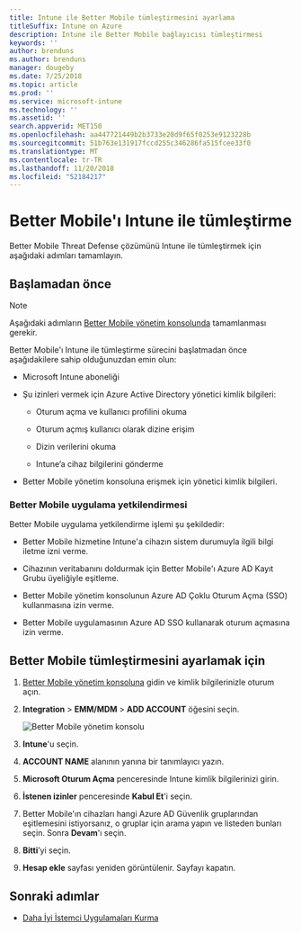 ```yaml
---
title: Intune ile Better Mobile tümleştirmesini ayarlama
titleSuffix: Intune on Azure
description: Intune ile Better Mobile bağlayıcısı tümleştirmesi
keywords: ''
author: brenduns
ms.author: brenduns
manager: dougeby
ms.date: 7/25/2018
ms.topic: article
ms.prod: ''
ms.service: microsoft-intune
ms.technology: ''
ms.assetid: ''
search.appverid: MET150
ms.openlocfilehash: aa447721449b2b3733e20d9f65f0253e9123228b
ms.sourcegitcommit: 51b763e131917fccd255c346286fa515fcee33f0
ms.translationtype: MT
ms.contentlocale: tr-TR
ms.lasthandoff: 11/20/2018
ms.locfileid: "52184217"
---
```

# <a name="integrate-better-mobile-with-intune"></a>Better Mobile'ı Intune ile tümleştirme

Better Mobile Threat Defense çözümünü Intune ile tümleştirmek için aşağıdaki adımları tamamlayın.

## <a name="before-you-begin"></a>Başlamadan önce

> [!NOTE]
> Aşağıdaki adımların [Better Mobile yönetim konsolunda](https://aad.bmobi.net) tamamlanması gerekir.

Better Mobile'ı Intune ile tümleştirme sürecini başlatmadan önce aşağıdakilere sahip olduğunuzdan emin olun:

-   Microsoft Intune aboneliği

-   Şu izinleri vermek için Azure Active Directory yönetici kimlik bilgileri:

    -   Oturum açma ve kullanıcı profilini okuma

    -   Oturum açmış kullanıcı olarak dizine erişim

    -   Dizin verilerini okuma

    -   Intune’a cihaz bilgilerini gönderme

-   Better Mobile yönetim konsoluna erişmek için yönetici kimlik bilgileri.

### <a name="better-mobile-app-authorization"></a>Better Mobile uygulama yetkilendirmesi

Better Mobile uygulama yetkilendirme işlemi şu şekildedir:

-   Better Mobile hizmetine Intune'a cihazın sistem durumuyla ilgili bilgi iletme izni verme.

-   Cihazının veritabanını doldurmak için Better Mobile'ı Azure AD Kayıt Grubu üyeliğiyle eşitleme.

-   Better Mobile yönetim konsolunun Azure AD Çoklu Oturum Açma (SSO) kullanmasına izin verme.

-   Better Mobile uygulamasının Azure AD SSO kullanarak oturum açmasına izin verme.

## <a name="to-set-up-better-mobile-integration"></a>Better Mobile tümleştirmesini ayarlamak için

1. [Better Mobile yönetim konsoluna](https://aad.bmobi.net) gidin ve kimlik bilgilerinizle oturum açın.
2. **Integration** > **EMM/MDM** > **ADD ACCOUNT** öğesini seçin.

     ![Better Mobile yönetim konsolu](media/better_mobile_console.png)
 
3. **Intune**'u seçin.
4. **ACCOUNT NAME** alanının yanına bir tanımlayıcı yazın. 
5. **Microsoft Oturum Açma** penceresinde Intune kimlik bilgilerinizi girin.
6. **İstenen izinler** penceresinde **Kabul Et**'i seçin.
7. Better Mobile'ın cihazları hangi Azure AD Güvenlik gruplarından eşitlemesini istiyorsanız, o gruplar için arama yapın ve listeden bunları seçin. Sonra **Devam**'ı seçin.
8. **Bitti**’yi seçin.
9. **Hesap ekle** sayfası yeniden görüntülenir. Sayfayı kapatın. 

## <a name="next-steps"></a>Sonraki adımlar

-   [Daha İyi İstemci Uygulamaları Kurma](mtd-apps-ios-app-configuration-policy-add-assign.md)